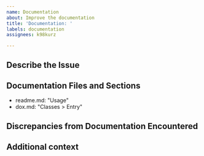 ```yaml
---
name: Documentation
about: Improve the documentation
title: 'Documentation: '
labels: documentation
assignees: k98kurz

---
```


## Describe the Issue

<!-- A clear and concise description of the documentation issue. -->

## Documentation Files and Sections

- readme.md: "Usage"
- dox.md: "Classes > Entry"

## Discrepancies from Documentation Encountered

<!-- A clear and concise description of what discrepancies you found. -->

## Additional context

<!-- Add any other context about the problem here. -->
